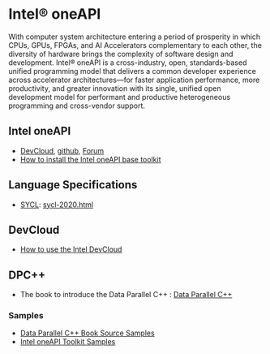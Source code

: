 # **Intel® oneAPI**

With computer system architecture entering a period of prosperity in which CPUs, GPUs, FPGAs, and AI Accelerators complementary to each other, the diversity of hardware brings the complexity of software design and development. Intel® oneAPI is a cross-industry, open, standards-based unified programming model that delivers a common developer experience across accelerator architectures—for faster application performance, more productivity, and greater innovation with its single, unified open development model for performant and productive heterogeneous programming and cross-vendor support.

## Intel oneAPI

- [DevCloud]( https://devcloud.intel.com/oneapi/), [github](https://github.com/oneapi-src), [Forum](https://software.intel.com/en-us/forums/intel-oneapi-forums)
- [How to install the Intel oneAPI base toolkit](./安装oneAPIBaseToolkit本地环境.md)

## Language Specifications

- [SYCL](https://www.khronos.org/sycl/): [sycl-2020.html](https://www.khronos.org/registry/SYCL/specs/sycl-2020/html/sycl-2020.html)

## DevCloud

+ [How to use the Intel DevCloud](./DevCloud/DevCloudforOneAPI使用.md)

## DPC++

+ The book to introduce the Data Parallel C++ : [Data Parallel C++](https://www.apress.com/jp/book/9781484255735)

### Samples

- [Data Parallel C++ Book Source Samples](https://github.com/Apress/data-parallel-CPP)
- [Intel oneAPI Toolkit Samples](https://github.com/oneapi-src/oneAPI-samples)

